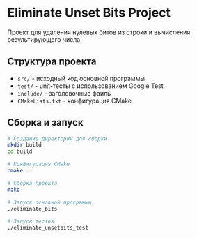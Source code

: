 # Eliminate Unset Bits Project

Проект для удаления нулевых битов из строки и вычисления результирующего числа.

## Структура проекта

- `src/` - исходный код основной программы
- `test/` - unit-тесты с использованием Google Test
- `include/` - заголовочные файлы
- `CMakeLists.txt` - конфигурация CMake

## Сборка и запуск

```bash
# Создание директории для сборки
mkdir build
cd build

# Конфигурация CMake
cmake ..

# Сборка проекта
make

# Запуск основной программы
./eliminate_bits

# Запуск тестов
./eliminate_unsetbits_test
